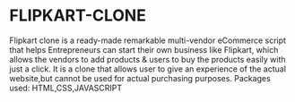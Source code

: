 # FLIPKART-CLONE
Flipkart clone is a ready-made remarkable multi-vendor eCommerce script that helps Entrepreneurs can start their own business like Flipkart, which allows the vendors to add products & users to buy the products easily with just a click.
It is  a clone that allows user to give an experience of the actual website,but cannot be used for actual purchasing purposes.
Packages used: HTML,CSS,JAVASCRIPT
